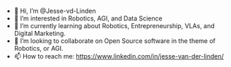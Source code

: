 - 👋 Hi, I’m @Jesse-vd-Linden
- 👀 I’m interested in Robotics, AGI, and Data Science
- 🌱 I’m currently learning about Robotics, Entrepreneurship, VLAs, and Digital Marketing.
- 💞️ I’m looking to collaborate on Open Source software in the theme of Robotics, or AGI.
- 📫 How to reach me: https://www.linkedin.com/in/jesse-van-der-linden/

<!---
Jesse-vd-Linden/Jesse-vd-Linden is a ✨ special ✨ repository because its `README.md` (this file) appears on your GitHub profile.
You can click the Preview link to take a look at your changes.
--->
